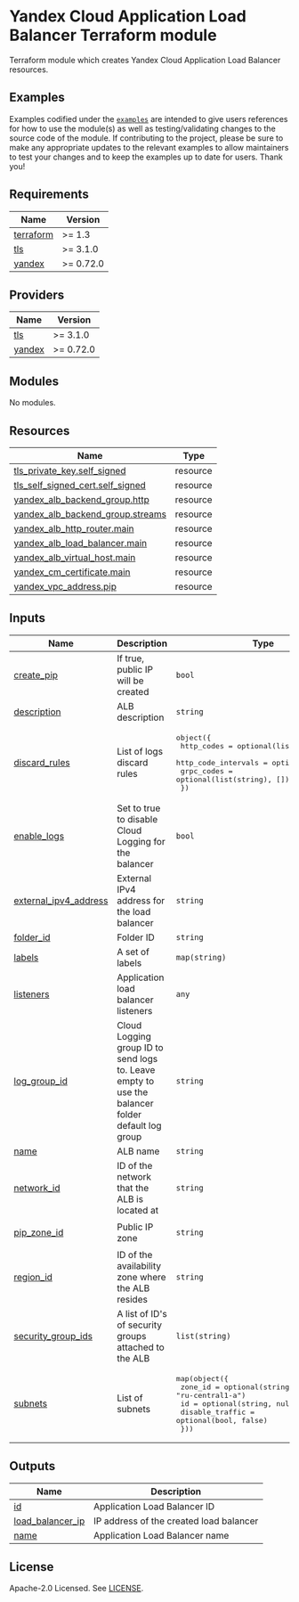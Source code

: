 # Yandex Cloud Application Load Balancer Terraform module

Terraform module which creates Yandex Cloud Application Load Balancer resources.

## Examples

Examples codified under
the [`examples`](https://github.com/terraform-yacloud-modules/terraform-yandex-alb/tree/main/examples) are intended
to give users references for how to use the module(s) as well as testing/validating changes to the source code of the
module. If contributing to the project, please be sure to make any appropriate updates to the relevant examples to allow
maintainers to test your changes and to keep the examples up to date for users. Thank you!

<!-- BEGINNING OF PRE-COMMIT-TERRAFORM DOCS HOOK -->
## Requirements

| Name | Version |
|------|---------|
| <a name="requirement_terraform"></a> [terraform](#requirement\_terraform) | >= 1.3 |
| <a name="requirement_tls"></a> [tls](#requirement\_tls) | >= 3.1.0 |
| <a name="requirement_yandex"></a> [yandex](#requirement\_yandex) | >= 0.72.0 |

## Providers

| Name | Version |
|------|---------|
| <a name="provider_tls"></a> [tls](#provider\_tls) | >= 3.1.0 |
| <a name="provider_yandex"></a> [yandex](#provider\_yandex) | >= 0.72.0 |

## Modules

No modules.

## Resources

| Name | Type |
|------|------|
| [tls_private_key.self_signed](https://registry.terraform.io/providers/hashicorp/tls/latest/docs/resources/private_key) | resource |
| [tls_self_signed_cert.self_signed](https://registry.terraform.io/providers/hashicorp/tls/latest/docs/resources/self_signed_cert) | resource |
| [yandex_alb_backend_group.http](https://registry.terraform.io/providers/yandex-cloud/yandex/latest/docs/resources/alb_backend_group) | resource |
| [yandex_alb_backend_group.streams](https://registry.terraform.io/providers/yandex-cloud/yandex/latest/docs/resources/alb_backend_group) | resource |
| [yandex_alb_http_router.main](https://registry.terraform.io/providers/yandex-cloud/yandex/latest/docs/resources/alb_http_router) | resource |
| [yandex_alb_load_balancer.main](https://registry.terraform.io/providers/yandex-cloud/yandex/latest/docs/resources/alb_load_balancer) | resource |
| [yandex_alb_virtual_host.main](https://registry.terraform.io/providers/yandex-cloud/yandex/latest/docs/resources/alb_virtual_host) | resource |
| [yandex_cm_certificate.main](https://registry.terraform.io/providers/yandex-cloud/yandex/latest/docs/resources/cm_certificate) | resource |
| [yandex_vpc_address.pip](https://registry.terraform.io/providers/yandex-cloud/yandex/latest/docs/resources/vpc_address) | resource |

## Inputs

| Name | Description | Type | Default | Required |
|------|-------------|------|---------|:--------:|
| <a name="input_create_pip"></a> [create\_pip](#input\_create\_pip) | If true, public IP will be created | `bool` | `true` | no |
| <a name="input_description"></a> [description](#input\_description) | ALB description | `string` | `""` | no |
| <a name="input_discard_rules"></a> [discard\_rules](#input\_discard\_rules) | List of logs discard rules | <pre>object({<br/>    http_codes          = optional(list(string), [])<br/>    http_code_intervals = optional(number)<br/>    grpc_codes          = optional(list(string), [])<br/>  })</pre> | `null` | no |
| <a name="input_enable_logs"></a> [enable\_logs](#input\_enable\_logs) | Set to true to disable Cloud Logging for the balancer | `bool` | `true` | no |
| <a name="input_external_ipv4_address"></a> [external\_ipv4\_address](#input\_external\_ipv4\_address) | External IPv4 address for the load balancer | `string` | `null` | no |
| <a name="input_folder_id"></a> [folder\_id](#input\_folder\_id) | Folder ID | `string` | `null` | no |
| <a name="input_labels"></a> [labels](#input\_labels) | A set of labels | `map(string)` | `{}` | no |
| <a name="input_listeners"></a> [listeners](#input\_listeners) | Application load balancer listeners | `any` | `{}` | no |
| <a name="input_log_group_id"></a> [log\_group\_id](#input\_log\_group\_id) | Cloud Logging group ID to send logs to. Leave empty to use the balancer folder default log group | `string` | `""` | no |
| <a name="input_name"></a> [name](#input\_name) | ALB name | `string` | n/a | yes |
| <a name="input_network_id"></a> [network\_id](#input\_network\_id) | ID of the network that the ALB is located at | `string` | n/a | yes |
| <a name="input_pip_zone_id"></a> [pip\_zone\_id](#input\_pip\_zone\_id) | Public IP zone | `string` | `"ru-central1-a"` | no |
| <a name="input_region_id"></a> [region\_id](#input\_region\_id) | ID of the availability zone where the ALB resides | `string` | `null` | no |
| <a name="input_security_group_ids"></a> [security\_group\_ids](#input\_security\_group\_ids) | A list of ID's of security groups attached to the ALB | `list(string)` | `[]` | no |
| <a name="input_subnets"></a> [subnets](#input\_subnets) | List of subnets | <pre>map(object({<br/>    zone_id         = optional(string, "ru-central1-a")<br/>    id              = optional(string, null)<br/>    disable_traffic = optional(bool, false)<br/>  }))</pre> | `{}` | no |

## Outputs

| Name | Description |
|------|-------------|
| <a name="output_id"></a> [id](#output\_id) | Application Load Balancer ID |
| <a name="output_load_balancer_ip"></a> [load\_balancer\_ip](#output\_load\_balancer\_ip) | IP address of the created load balancer |
| <a name="output_name"></a> [name](#output\_name) | Application Load Balancer name |
<!-- END OF PRE-COMMIT-TERRAFORM DOCS HOOK -->

## License

Apache-2.0 Licensed.
See [LICENSE](https://github.com/terraform-yacloud-modules/terraform-yandex-alb/blob/main/LICENSE).
